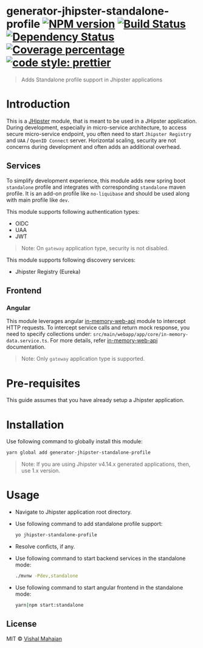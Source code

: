 # generator-jhipster-standalone-profile [![NPM version][npm-image]][npm-url] [![Build Status][travis-image]][travis-url] [![Dependency Status][daviddm-image]][daviddm-url] [![Coverage percentage][coveralls-image]][coveralls-url] [![code style: prettier][prettier-image]][prettier-url]
> Adds Standalone profile support in Jhipster applications

# Introduction

This is a [JHipster](https://www.jhipster.tech/) module, that is meant to be used in a JHipster application. During development, especially in micro-service architecture, to access secure micro-service endpoint, you often need to start `Jhipster Registry` and `UAA` / `OpenID Connect` server. Horizontal scaling, security are not concerns during development and often adds an additional overhead.

## Services

To simplify development experience, this module adds new spring boot `standalone` profile and integrates with corresponding `standalone` maven profile. It is an add-on profile like `no-liquibase` and should be used along with main profile like `dev`.

This module supports following authentication types:
- OIDC
- UAA
- JWT

>Note: On `gateway` application type, security is not disabled.

This module supports following discovery services:
- Jhipster Registry (Eureka)

## Frontend

### Angular
This module leverages angular [in-memory-web-api](https://github.com/angular/in-memory-web-api) module to intercept HTTP requests. To intercept service calls and return mock response, you need to specify collections under:
```src/main/webapp/app/core/in-memory-data.service.ts```. For more details, refer [in-memory-web-api](https://github.com/angular/in-memory-web-api) documentation. 

>Note: Only `gateway` application type is supported.

# Pre-requisites

This guide assumes that you have already setup a Jhipster application.

# Installation

Use following command to globally install this module:

```bash
yarn global add generator-jhipster-standalone-profile
```
>Note:
If you are using Jhipster v4.14.x generated applications, then, use 1.x version.

# Usage
- Navigate to Jhipster application root directory.
- Use following command to add standalone profile support:

  ```bash
  yo jhipster-standalone-profile
  ```
- Resolve conficts, if any.
- Use following command to start backend services in the standalone mode:
  ```bash
  ./mvnw -Pdev,standalone
  ```
- Use following command to start angular frontend in the standalone mode:
  ```bash
  yarn|npm start:standalone
  ```
## License

MIT © [Vishal Mahajan](https://twitter.com/vishal423)


[npm-image]: https://badge.fury.io/js/generator-jhipster-standalone-profile.svg
[npm-url]: https://npmjs.org/package/generator-jhipster-standalone-profile
[travis-image]: https://travis-ci.org/vishal423/generator-jhipster-standalone-profile.svg?branch=master
[travis-url]: https://travis-ci.org/vishal423/generator-jhipster-standalone-profile
[daviddm-image]: https://david-dm.org/vishal423/generator-jhipster-standalone-profile.svg?theme=shields.io
[daviddm-url]: https://david-dm.org/vishal423/generator-jhipster-standalone-profile
[coveralls-image]: https://coveralls.io/repos/github/vishal423/generator-jhipster-standalone-profile/badge.svg
[coveralls-url]: https://coveralls.io/github/vishal423/generator-jhipster-standalone-profile
[prettier-image]: https://img.shields.io/badge/code_style-prettier-ff69b4.svg?style=flat-square
[prettier-url]: https://github.com/prettier/prettier
